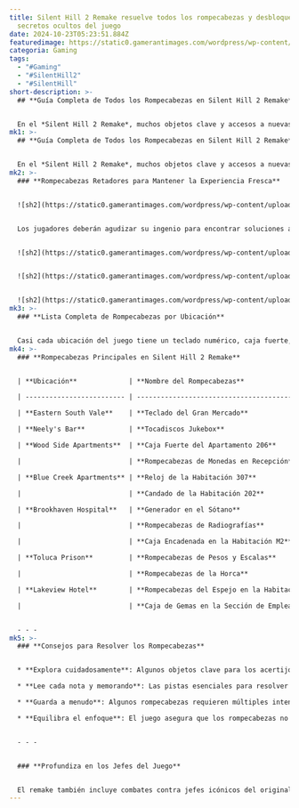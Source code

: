 ```yaml
---
title: Silent Hill 2 Remake resuelve todos los rompecabezas y desbloquea los
  secretos ocultos del juego
date: 2024-10-23T05:23:51.884Z
featuredimage: https://static0.gamerantimages.com/wordpress/wp-content/uploads/2024/10/how-to-solve-chained-box-puzzle-in-silent-hill-remake-1-1.jpg?q=70&fit=crop&w=1140&h=&dpr=1
categoria: Gaming
tags:
  - "#Gaming"
  - "#SilentHill2"
  - "#SilentHill"
short-description: >-
  ## **Guía Completa de Todos los Rompecabezas en Silent Hill 2 Remake**


  En el *Silent Hill 2 Remake*, muchos objetos clave y accesos a nuevas ubicaciones estarán bloqueados detrás de rompecabezas ingeniosos que los jugadores tendrán que resolver. A menudo, las pistas para estos desafíos están escondid
mk1: >-
  ## **Guía Completa de Todos los Rompecabezas en Silent Hill 2 Remake**


  En el *Silent Hill 2 Remake*, muchos objetos clave y accesos a nuevas ubicaciones estarán bloqueados detrás de rompecabezas ingeniosos que los jugadores tendrán que resolver. A menudo, las pistas para estos desafíos están escondidas en notas y memorandos dispersos por el juego. Resolver acertijos ha sido una mecánica central de la saga desde el primer *Silent Hill*, convirtiéndose en una característica emblemática que mantiene la tensión y el misterio.
mk2: >-
  ### **Rompecabezas Retadores para Mantener la Experiencia Fresca**


  ![sh2](https://static0.gamerantimages.com/wordpress/wp-content/uploads/2024/10/music-box-puzzle-in-silent-hill-2-remake-4.jpg?q=49&fit=crop&w=750&h=422&dpr=2 "sh2")


  Los jugadores deberán agudizar su ingenio para encontrar soluciones a una variedad de rompecabezas. Algunos serán relativamente sencillos, pero otros requerirán que los jugadores retrocedan a ubicaciones anteriores en busca de objetos cruciales. Sin importar la dificultad, el remake de *Silent Hill 2* se mantiene fiel a los rompecabezas del juego original, incluyendo aquellos que pueden resultar frustrantes, pero que aumentan la inmersión en la experiencia de horror.


  ![sh2](https://static0.gamerantimages.com/wordpress/wp-content/uploads/2024/10/how-to-solve-chained-box-puzzle-in-silent-hill-remake-12.jpg?q=49&fit=crop&w=750&h=422&dpr=2 "sh2")


  ![sh2](https://static0.gamerantimages.com/wordpress/wp-content/uploads/2024/10/reading-room-bookshelf-puzzle-in-silent-hill-2-remake-4.jpg?q=49&fit=crop&w=750&h=422&dpr=2 "sh2")


  ![sh2](https://static0.gamerantimages.com/wordpress/wp-content/uploads/2024/10/how-to-solve-x-ray-viewer-puzzle-in-silent-hill-2-remake-9.jpg?q=49&fit=crop&w=750&h=422&dpr=2 "sh2")
mk3: >-
  ### **Lista Completa de Rompecabezas por Ubicación**


  Casi cada ubicación del juego tiene un teclado numérico, caja fuerte, candado o mecanismo que los jugadores deben descifrar para obtener un objeto o avanzar a la siguiente zona. A continuación, se muestra una lista detallada de todos los rompecabezas del remake, junto con sus soluciones.
mk4: >-
  ### **Rompecabezas Principales en Silent Hill 2 Remake**


  | **Ubicación**             | **Nombre del Rompecabezas**                      | **Cómo Resolverlo**                                                                                                                    |

  | ------------------------- | ------------------------------------------------ | -------------------------------------------------------------------------------------------------------------------------------------- |

  | **Eastern South Vale**    | **Teclado del Gran Mercado**                     | Encuentra memorandos cerca de un cadáver junto a un camión cerca de Neely's Bar.                                                       |

  | **Neely's Bar**           | **Tocadiscos Jukebox**                           | Junta la Moneda de Neely’s Bar, el Vinilo Roto y el botón del tocadiscos; pega las dos mitades del vinilo con pegamento y reprodúcelo. |

  | **Wood Side Apartments**  | **Caja Fuerte del Apartamento 206**              | Lee la pista en la pared y ajusta el dial en la secuencia correcta.                                                                    |

  |                           | **Rompecabezas de Monedas en Recepción**         | Coloca las monedas según la historia de las tarjetas que encuentras.                                                                   |

  | **Blue Creek Apartments** | **Reloj de la Habitación 307**                   | Encuentra las manecillas del reloj en las habitaciones 307 y 210, y ajústalas en el reloj.                                             |

  |                           | **Candado de la Habitación 202**                 | Observa los símbolos en las polillas y usa el código correcto en el candado.                                                           |

  | **Brookhaven Hospital**   | **Generador en el Sótano**                       | Llena una lata con gasolina y úsala para activar el generador del ascensor.                                                            |

  |                           | **Rompecabezas de Radiografías**                 | Alinea las radiografías en la tabla para obtener un código para el candado de la Habitación D1.                                        |

  |                           | **Caja Encadenada en la Habitación M2**          | Junta los códigos dispersos y la Llave de Lapis para abrir la caja.                                                                    |

  | **Toluca Prison**         | **Rompecabezas de Pesos y Escalas**              | Usa los pesos correctos para abrir las puertas bloqueadas.                                                                             |

  |                           | **Rompecabezas de la Horca**                     | Resuelve los acertijos con poemas para seleccionar la soga correcta con el número romano correspondiente.                              |

  | **Lakeview Hotel**        | **Rompecabezas del Espejo en la Habitación 202** | Coloca la Manzana Madura en el plato frente al espejo reparado.                                                                        |

  |                           | **Caja de Gemas en la Sección de Empleados**     | Encuentra todas las gemas y colócalas en la caja para obtener el código de la caja fuerte de la sala de descanso.                      |


  - - -
mk5: >-
  ### **Consejos para Resolver los Rompecabezas**


  * **Explora cuidadosamente**: Algunos objetos clave para los acertijos están escondidos en ubicaciones anteriores del juego, por lo que retroceder puede ser la clave para avanzar.

  * **Lee cada nota y memorando**: Las pistas esenciales para resolver los acertijos suelen estar en los textos que encuentras a lo largo del juego.

  * **Guarda a menudo**: Algunos rompecabezas requieren múltiples intentos, por lo que es útil guardar antes de intentar resolver uno complicado.

  * **Equilibra el enfoque**: El juego asegura que los rompecabezas no interrumpan demasiado la experiencia de horror, pero son lo suficientemente difíciles como para mantener a los jugadores atentos.


  - - -


  ### **Profundiza en los Jefes del Juego**


  El remake también incluye combates contra jefes icónicos del original, pero con mecánicas nuevas que hacen que las peleas se sientan frescas para veteranos y nuevos jugadores. Si deseas más información sobre cómo enfrentar a los jefes, consulta nuestra guía de estrategias para vencer a Pyramid Head y otros enemigos temibles.
---
```

